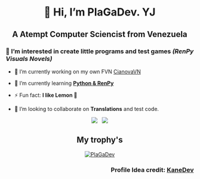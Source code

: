 <h1 align="center">👋 Hi, I’m PlaGaDev. YJ</h1>
<h2 align="center">A Atempt Computer Sciencist from Venezuela</h2>

### 👀 I’m interested in create little **programs** and test games _**(RenPy Visuals Novels)**_
- 🔭 I’m currently working on my own FVN [CianovaVN](https://github.com/plagaplusdev/cianova-vn)

- 🌱 I’m currently learning <ins>**Python & RenPy**</ins>
- ⚡ Fun fact: **I like Lemon 🍋**
- 💞️ I’m looking to collaborate on **Translations** and test code.

<p align="center">
  <img align="top" src="https://github-readme-stats.vercel.app/api/top-langs/?username=Plagaplusdev&theme=monokai&show_icons=true&hide_border=true&layout=compact" />
  &nbsp;
  <img src="https://github-readme-stats.vercel.app/api?username=Plagaplusdev&theme=monokai&show_icons=true&hide_border=true&count_private=true" />
</p>

<h2 align="center">My trophy's</h2>
<p align="center"> <a href="https://github.com/ryo-ma/github-profile-trophy"><img src="https://github-profile-trophy.vercel.app/?username=plagaplusdev&theme=monokai&no-frame=true&margin-w=5" alt="PlaGaDev" /></a> </p>

<h3 align="right">Profile Idea credit: <a href="https://github.com/betoidck">KaneDev</a></h3>
